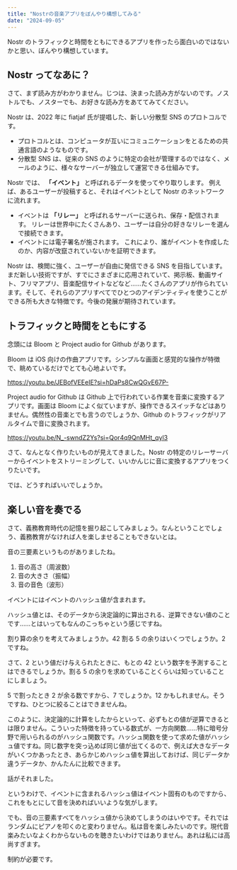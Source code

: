 ```yaml
---
title: "Nostrの音楽アプリをぼんやり構想してみる"
date: "2024-09-05"
---
```

Nostr のトラフィックと時間をともにできるアプリを作ったら面白いのではないかと思い、ぼんやり構想しています。

## Nostr ってなあに？

さて、まず読み方がわかりません。じつは、決まった読み方がないのです。ノストルでも、ノスターでも、お好きな読み方をあててみてください。

Nostr は、2022 年に fiatjaf 氏が提唱した、新しい分散型 SNS のプロトコルです。

- プロトコルとは、コンピュータが互いにコミュニケーションをとるための共通言語のようなものです。
- 分散型 SNS は、従来の SNS のように特定の会社が管理するのではなく、メールのように、様々なサーバーが独立して運営できる仕組みです。

Nostr では、 **「イベント」** と呼ばれるデータを使ってやり取りします。 例えば、あるユーザーが投稿すると、それはイベントとして Nostr のネットワークに流れます。

- イベントは **「リレー」** と呼ばれるサーバーに送られ、保存・配信されます。 リレーは世界中にたくさんあり、ユーザーは自分の好きなリレーを選んで接続できます。
- イベントには電子署名が施されます。 これにより、誰がイベントを作成したのか、内容が改竄されていないかを証明できます。

Nostr は、検閲に強く、ユーザーが自由に発信できる SNS を目指しています。まだ新しい技術ですが、すでにさまざまに応用されていて、掲示板、動画サイト、フリマアプリ、音楽配信サイトなどなど……たくさんのアプリが作られています。そして、それらのアプリすべてでひとつのアイデンティティを使うことができる所も大きな特徴です。今後の発展が期待されています。

## トラフィックと時間をともにする

念頭には Bloom と Project audio for Github があります。

Bloom は iOS 向けの作曲アプリです。シンプルな画面と感覚的な操作が特徴で、眺めているだけでとても心地よいです。

https://youtu.be/JEBofVEEeIE?si=hDaPs8CwQGvE67P-

Project audio for Github は Github 上で行われている作業を音楽に変換するアプリです。画面は Bloom によく似ていますが、操作できるスイッチなどはありません。偶然性の音楽とでも言うのでしょうか、Github のトラフィックがリアルタイムで音に変換されます。

https://youtu.be/N_-swndZ2Ys?si=Qor4q9QnMHt_qyl3

さて、なんとなく作りたいものが見えてきました。Nostr の特定のリレーサーバーからイベントをストリーミングして、いいかんじに音に変換するアプリをつくりたいです。

では、どうすればいいでしょうか。

## 楽しい音を奏でる

さて、義務教育時代の記憶を掘り起こしてみましょう。なんということでしょう、義務教育がなければ人を楽しませることもできないとは。

音の三要素というものがありましたね。

1. 音の高さ（周波数）
2. 音の大きさ（振幅）
3. 音の音色（波形）

イベントにはイベントのハッシュ値が含まれます。

ハッシュ値とは、そのデータから決定論的に算出される、逆算できない値のことです……とはいってもなんのこっちゃという感じですね。

割り算の余りを考えてみましょうか。42 割る 5 の余りはいくつでしょうか。2 ですね。

さて、2 という値だけ与えられたときに、もとの 42 という数字を予測することはできるでしょうか。割る 5 の余りを求めていることくらいは知っていることにしましょう。

5 で割ったとき 2 が余る数ですから、7 でしょうか。12 かもしれません。そうですね、ひとつに絞ることはできませんね。

このように、決定論的に計算をしたからといって、必ずもとの値が逆算できるとは限りません。こういった特徴を持っている数式が、一方向関数……特に暗号分野で用いられるのがハッシュ関数です。ハッシュ関数を使って求めた値がハッシュ値ですね。同じ数字を突っ込めば同じ値が出てくるので、例えば大きなデータがいくつかあったとき、あらかじめハッシュ値を算出しておけば、同じデータか違うデータか、かんたんに比較できます。

話がそれました。

というわけで、イベントに含まれるハッシュ値はイベント固有のものですから、これをもとにして音を決めればいいような気がします。

でも、音の三要素すべてをハッシュ値から決めてしまうのはいやです。それではランダムにピアノを叩くのと変わりません。私は音を楽しみたいのです。現代音楽みたいなよくわからないものを聴きたいわけではありません。あれは私には高尚すぎます。

制約が必要です。